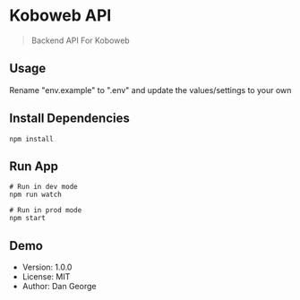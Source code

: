 # Koboweb API

> Backend API For Koboweb

## Usage

Rename "env.example" to ".env" and update the values/settings to your own

## Install Dependencies

```
npm install
```

## Run App

```
# Run in dev mode
npm run watch

# Run in prod mode
npm start
```

## Demo

- Version: 1.0.0
- License: MIT
- Author: Dan George
